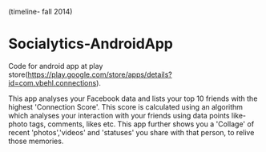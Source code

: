 (timeline- fall 2014)

# Socialytics-AndroidApp

Code for android app at play store(https://play.google.com/store/apps/details?id=com.vbehl.connections).

This app analyses your Facebook data and lists your top 10 friends with the highest 'Connection Score'. This score is calculated using an algorithm which analyses your interaction with your friends using data points like- photo tags, comments, likes etc. This app further shows you a 'Collage' of recent 'photos','videos' and 'statuses' you share with that person, to relive those memories.

